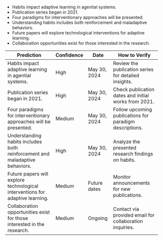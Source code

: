 - Habits impact adaptive learning in agential systems.
- Publication series began in 2021.
- Four paradigms for interventionary approaches will be presented.
- Understanding habits includes both reinforcement and maladaptive behaviors.
- Future papers will explore technological interventions for adaptive learning.
- Collaboration opportunities exist for those interested in the research.

| Prediction                                                        | Confidence | Date             | How to Verify                                                |
|------------------------------------------------------------------|------------|------------------|-------------------------------------------------------------|
| Habits impact adaptive learning in agential systems.              | High       | May 30, 2024     | Review the publication series for detailed insights.        |
| Publication series began in 2021.                                 | High       | May 30, 2024     | Check publication dates and initial works from 2021.       |
| Four paradigms for interventionary approaches will be presented.  | Medium     | May 30, 2024     | Follow upcoming publications for paradigm descriptions.     |
| Understanding habits includes both reinforcement and maladaptive behaviors. | High | May 30, 2024     | Analyze the presented research findings on habits.         |
| Future papers will explore technological interventions for adaptive learning. | Medium | Future dates      | Monitor announcements for new publications.                 |
| Collaboration opportunities exist for those interested in the research. | Medium | Ongoing           | Contact via provided email for collaboration inquiries.     |
